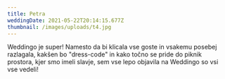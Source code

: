 ```yaml
---
title: Petra
weddingDate: 2021-05-22T20:14:15.677Z
thumbnail: /images/uploads/t4.jpg
---
```

Weddingo je super! Namesto da bi klicala vse goste in vsakemu posebej razlagala, kakšen bo "dress-code" in kako točno se pride do piknik prostora, kjer smo imeli slavje, sem vse lepo objavila na Weddingo so vsi vse vedeli!